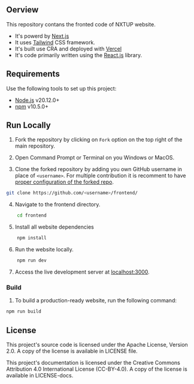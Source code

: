 ## Oerview 

This repository contans the fronted code of NXTUP website. 

- It's powerd by [Next.js](https://nextjs.org/)
- It uses [Tailwind](https://tailwindcss.com/) CSS framework.
- It's built use CRA and deployed with [Vercel](https://vercel.com/)
- It's code primarily written using the [React.js](https://react.dev/) library.

## Requirements 

Use the following tools to set up this project: 

- [Node.js](https://nodejs.org/) v20.12.0+
- [npm](https://www.npmjs.com/) v10.5.0+

## Run Locally 

1. Fork the repository by clicking on `Fork` option on the top right of the main repository.
  
2. Open Command Prompt or Terminal on you Windows or MacOS.
  
3. Clone the forked repository by adding you own GitHub username in place of `<username>`. For multiple contribution it is recomment to have [proper configuration of the forked repo](https://github.com/nxtuporg/community/blob/main/git-workflow.md).
```bash
git clone https://github.com/<username>/frontend/
```

4. Navigate to the frontend directory.
```bash
    cd frontend
```

5. Install all website dependencies
```bash
    npm install
```

6. Run the website locally.

```bash
    npm run dev
```

7. Access the live development server at [localhost:3000](http://localhost:3000).

### Build

1. To build a production-ready website, run the following command:

```bash
npm run build
```

## License

This project's source code is licensed under the Apache License, Version 2.0. A copy of the
license is available in LICENSE file.

This project's documentation is licensed under the Creative Commons Attribution
4.0 International License (CC-BY-4.0). A copy of the license is available in
LICENSE-docs.
